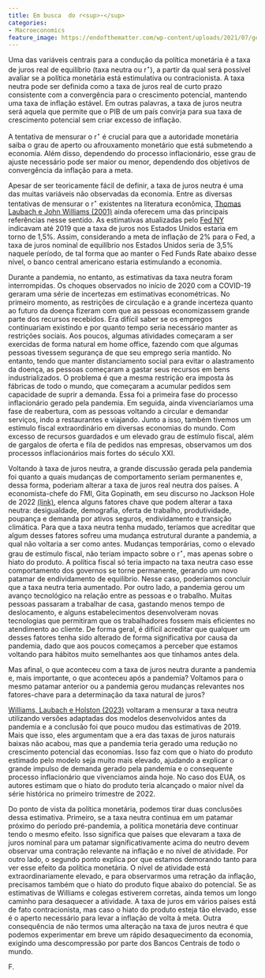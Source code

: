 ```yaml
---
title: Em busca  do r<sup>⋆</sup>
categories:
- Macroeconomics
feature_image: https://endofthematter.com/wp-content/uploads/2021/07/getty_491242813_344633.jpg
---
```


Uma das variáveis centrais para a condução da política monetária é a taxa de juros real de equilíbrio (taxa neutra ou r<sup>⋆</sup>), a partir da qual será possível avaliar se a política monetária está estimulativa ou contracionista. A taxa neutra pode ser definida como a taxa de juros real de curto prazo consistente com a convergência para o crescimento potencial, mantendo uma taxa de inflação estável. Em outras palavras, a taxa de juros neutra será aquela que permite que o PIB de um país convirja para sua taxa de crescimento potencial sem criar excesso de inflação.

A tentativa de mensurar o r<sup>⋆</sup> é crucial para que a autoridade monetária saiba o grau de aperto ou afrouxamento monetário que está submetendo a economia. Além disso, dependendo do processo inflacionário, esse grau de ajuste necessário pode ser maior ou menor, dependendo dos objetivos de convergência da inflação para a meta.

Apesar de ser teoricamente fácil de definir, a taxa de juros neutra é uma das muitas variáveis não observadas da economia. Entre as diversas tentativas de mensurar o r<sup>⋆</sup> existentes na literatura econômica, [Thomas Laubach e John Williams (2001)](https://www.federalreserve.gov/pubs/feds/2001/200156/200156pap.pdf) ainda oferecem uma das principais referências nesse sentido. As estimativas atualizadas pelo [Fed NY](https://www.newyorkfed.org/research/policy/rstar) indicavam até 2019 que a taxa de juros nos Estados Unidos estaria em torno de 1,5%. Assim, considerando a meta de inflação de 2% para o Fed, a taxa de juros nominal de equilíbrio nos Estados Unidos seria de 3,5% naquele período, de tal forma que ao manter o Fed Funds Rate abaixo desse nível, o banco central americano estaria estimulando a economia.

Durante a pandemia, no entanto, as estimativas da taxa neutra foram interrompidas. Os choques observados no início de 2020 com a COVID-19 geraram uma série de incertezas em estimativas econométricas. No primeiro momento, as restrições de circulação e a grande incerteza quanto ao futuro da doença fizeram com que as pessoas economizassem grande parte dos recursos recebidos. Era difícil saber se os empregos continuariam existindo e por quanto tempo seria necessário manter as restrições sociais. Aos poucos, algumas atividades começaram a ser exercidas de forma natural em home office, fazendo com que algumas pessoas tivessem segurança de que seu emprego seria mantido. No entanto, tendo que manter distanciamento social para evitar o alastramento da doença, as pessoas começaram a gastar seus recursos em bens industrializados. O problema é que a mesma restrição era imposta às fábricas de todo o mundo, que começaram a acumular pedidos sem capacidade de suprir a demanda. Essa foi a primeira fase do processo inflacionário gerado pela pandemia. Em seguida, ainda vivenciaríamos uma fase de reabertura, com as pessoas voltando a circular e demandar serviços, indo a restaurantes e viajando. Junto a isso, também tivemos um estímulo fiscal extraordinário em diversas economias do mundo. Com excesso de recursos guardados e um elevado grau de estímulo fiscal, além de gargalos de oferta e fila de pedidos nas empresas, observamos um dos processos inflacionários mais fortes do século XXI.

Voltando à taxa de juros neutra, a grande discussão gerada pela pandemia foi quanto a quais mudanças de comportamento seriam permanentes e, dessa forma, poderiam alterar a taxa de juros real neutra dos países. A economista-chefe do FMI, Gita Gopinath, em seu discurso no Jackson Hole de 2022 [(link)](https://www.imf.org/en/News/Articles/2022/08/26/sp-gita-gopinath-remarks-at-the-jackson-hole-symposium), elenca alguns fatores chave que podem alterar a taxa neutra: desigualdade, demografia, oferta de trabalho, produtividade, poupança e demanda por ativos seguros, endividamento e transição climática. Para que a taxa neutra tenha mudado, teríamos que acreditar que algum desses fatores sofreu uma mudança estrutural durante a pandemia, a qual não voltaria a ser como antes. Mudanças temporárias, como o elevado grau de estímulo fiscal, não teriam impacto sobre o r<sup>⋆</sup>, mas apenas sobre o hiato do produto. A política fiscal só teria impacto na taxa neutra caso esse comportamento dos governos se torne permanente, gerando um novo patamar de endividamento de equilíbrio. Nesse caso, poderíamos concluir que a taxa neutra teria aumentado. Por outro lado, a pandemia gerou um avanço tecnológico na relação entre as pessoas e o trabalho. Muitas pessoas passaram a trabalhar de casa, gastando menos tempo de deslocamento, e alguns estabelecimentos desenvolveram novas tecnologias que permitiram que os trabalhadores fossem mais eficientes no atendimento ao cliente. De forma geral, é difícil acreditar que qualquer um desses fatores tenha sido alterado de forma significativa por causa da pandemia, dado que aos poucos começamos a perceber que estamos voltando para hábitos muito semelhantes aos que tínhamos antes dela.

Mas afinal, o que aconteceu com a taxa de juros neutra durante a pandemia e, mais importante, o que aconteceu após a pandemia? Voltamos para o mesmo patamar anterior ou a pandemia gerou mudanças relevantes nos fatores-chave para a determinação da taxa natural de juros?

[Williams, Laubach e Holston (2023)](https://www.newyorkfed.org/medialibrary/media/research/economists/williams/HLW_2023) voltaram a mensurar a taxa neutra utilizando versões adaptadas dos modelos desenvolvidos antes da pandemia e a conclusão foi que pouco mudou das estimativas de 2019. Mais que isso, eles argumentam que a era das taxas de juros naturais baixas não acabou, mas que a pandemia teria gerado uma redução no crescimento potencial das economias. Isso faz com que o hiato do produto estimado pelo modelo seja muito mais elevado, ajudando a explicar o grande impulso de demanda gerado pela pandemia e o consequente processo inflacionário que vivenciamos ainda hoje. No caso dos EUA, os autores estimam que o hiato do produto teria alcançado o maior nível da série histórica no primeiro trimestre de 2022.

Do ponto de vista da política monetária, podemos tirar duas conclusões dessa estimativa. Primeiro, se a taxa neutra continua em um patamar próximo do período pré-pandemia, a política monetária deve continuar tendo o mesmo efeito. Isso significa que países que elevaram a taxa de juros nominal para um patamar significativamente acima do neutro devem observar uma contração relevante na inflação e no nível de atividade. Por outro lado, o segundo ponto explica por que estamos demorando tanto para ver esse efeito da política monetária. O nível de atividade está extraordinariamente elevado, e para observarmos uma retração da inflação, precisamos também que o hiato do produto fique abaixo do potencial. Se as estimativas de Williams e colegas estiverem corretas, ainda temos um longo caminho para desaquecer a atividade. A taxa de juros em vários países está de fato contracionista, mas caso o hiato do produto esteja tão elevado, esse é o aperto necessário para levar a inflação de volta à meta. Outra consequência de não termos uma alteração na taxa de juros neutra é que podemos experimentar em breve um rápido desaquecimento da economia, exigindo uma descompressão por parte dos Bancos Centrais de todo o mundo.








F.
